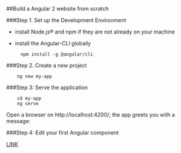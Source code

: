 ##Build a Angular 2 website from scratch

###Step 1. Set up the Development Environment
* install Node.js® and npm if they are not already on your machine
* install the Angular-CLI globally

		npm install -g @angular/cli

###Step 2. Create a new project

		ng new my-app

###Step 3: Serve the application

		cd my-app
		ng serve
		
Open a browser on http://localhost:4200/; the app greets you with a message:

###Step 4: Edit your first Angular component

[LINK](https://angular.io/docs/ts/latest/cli-quickstart.html)
